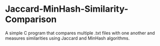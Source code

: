 # Jaccard-MinHash-Similarity-Comparison
A simple C program that compares multiple .txt files with one another and measures similarities using Jaccard and MinHash algorithms.
